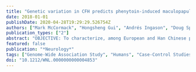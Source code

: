 ```yaml
---
title: "Genetic variation in CFH predicts phenytoin-induced maculopapular exanthema in European-descent patients"
date: 2018-01-01
publishDate: 2020-04-28T19:29:29.526754Z
authors: ["Mark McCormack", "Hongsheng Gui", "Andrés Ingason", "Doug Speed", "Galen E. B. Wright", "Eunice J. Zhang", "Rodrigo Secolin", "Clarissa Yasuda", "Maxwell Kwok", "Stefan Wolking", "Felicitas Becker", "Sarah Rau", "Andreja Avbersek", "Kristin Heggeli", "Costin Leu", "Chantal Depondt", "Graeme J. Sills", "Anthony G. Marson", "Pauls Auce", "Martin J. Brodie", "Ben Francis", "Michael R. Johnson", "Bobby P. C. Koeleman", "Pasquale Striano", "Antonietta Coppola", "Federico Zara", "Wolfram S. Kunz", "Josemir W. Sander", "Holger Lerche", "Karl Martin Klein", "Sarah Weckhuysen", "Martin Krenn", "Lárus J. Gudmundsson", "Kári Stefánsson", "Roland Krause", "Neil Shear", "Colin J. D. Ross", "Norman Delanty", "EPIGEN Consortium;", "Munir Pirmohamed", "Bruce C. Carleton", "Canadian Pharmacogenomics Network for Drug Safety;", "Fernando Cendes", "Iscia Lopes-Cendes", "Wei-Ping Liao", "Terence J. O'Brien", "Sanjay M. Sisodiya", "EpiPGX Consortium;", "Stacey Cherny", "Patrick Kwan", "Larry Baum", "International League Against Epilepsy Consortium on Complex Epilepsies;", "Gianpiero L. Cavalleri"]
publication_types: ["2"]
abstract: "OBJECTIVE: To characterize, among European and Han Chinese populations, the genetic predictors of maculopapular exanthema (MPE), a cutaneous adverse drug reaction common to antiepileptic drugs. METHODS: We conducted a case-control genome-wide association study of autosomal genotypes, including Class I and II human leukocyte antigen (HLA) alleles, in 323 cases and 1,321 drug-tolerant controls from epilepsy cohorts of northern European and Han Chinese descent. Results from each cohort were meta-analyzed. RESULTS: We report an association between a rare variant in the complement factor H-related 4 (CFHR4) gene and phenytoin-induced MPE in Europeans (p = 4.5 × 10-11; odds ratio [95% confidence interval] 7 [3.2-16]). This variant is in complete linkage disequilibrium with a missense variant (N1050Y) in the complement factor H (CFH) gene. In addition, our results reinforce the association between HLA-A*31:01 and carbamazepine hypersensitivity. We did not identify significant genetic associations with MPE among Han Chinese patients. CONCLUSIONS: The identification of genetic predictors of MPE in CFHR4 and CFH, members of the complement factor H-related protein family, suggest a new link between regulation of the complement system alternative pathway and phenytoin-induced hypersensitivity in European-ancestral patients."
featured: false
publication: "*Neurology*"
tags: ["Genome-Wide Association Study", "Humans", "Case-Control Studies", "Genetic Variation", "Mutation", "Missense", "European Continental Ancestry Group", "Retrospective Studies", "Linkage Disequilibrium", "Epilepsy", "Pharmacogenomic Variants", "Anticonvulsants", "Apolipoproteins", "Asian Continental Ancestry Group", "Carbamazepine", "Complement Factor H", "Drug Eruptions", "HLA-A Antigens", "Phenytoin"]
doi: "10.1212/WNL.0000000000004853"
---
```


